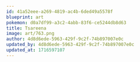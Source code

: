 ```yaml
---
id: 41a52eee-a269-4819-ac4b-6ded49a5578f
blueprint: art
pokemon: d0a7df99-a3c2-4abb-83f6-ce5244db8d63
title: Tsareena
image: art/763.png
author: 4d8d6ede-5963-429f-9c2f-74b897007e0c
updated_by: 4d8d6ede-5963-429f-9c2f-74b897007e0c
updated_at: 1716597107
---
```

